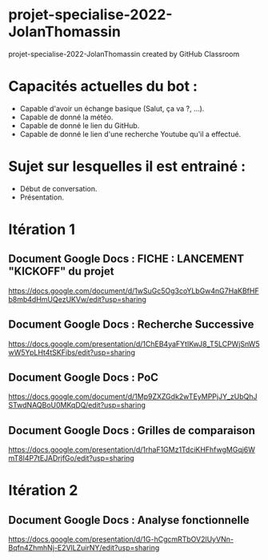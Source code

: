 # projet-specialise-2022-JolanThomassin
projet-specialise-2022-JolanThomassin created by GitHub Classroom

# Capacités actuelles du bot :
 - Capable d'avoir un échange basique (Salut, ça va ?, ...).
 - Capable de donné la météo.
 - Capable de donné le lien du GitHub.
 - Capable de donné le lien d'une recherche Youtube qu'il a effectué.

# Sujet sur lesquelles il est entrainé :
 - Début de conversation.
 - Présentation.
 
# Itération 1
## Document Google Docs : FICHE : LANCEMENT "KICKOFF" du projet
https://docs.google.com/document/d/1wSuGc5Og3coYLbGw4nG7HaKBfHFb8mb4dHmUQezUKVw/edit?usp=sharing

## Document Google Docs : Recherche Successive
https://docs.google.com/presentation/d/1ChEB4yaFYtIKwJ8_T5LCPWjSnW5wW5YpLHt4tSKFibs/edit?usp=sharing

## Document Google Docs : PoC  
https://docs.google.com/document/d/1Mp9ZXZGdk2wTEyMPPjJY_zUbQhJSTwdNAQBoU0MKqDQ/edit?usp=sharing

## Document Google Docs : Grilles de comparaison
https://docs.google.com/presentation/d/1rhaF1GMz1TdciKHFhfwgMGqj6WmT8l4P7tEJADrjfGo/edit?usp=sharing

# Itération 2
## Document Google Docs : Analyse fonctionnelle
https://docs.google.com/presentation/d/1G-hCgcmRTbOV2lUyVNn-Bqfn4ZhmhNj-E2VlLZuirNY/edit?usp=sharing
